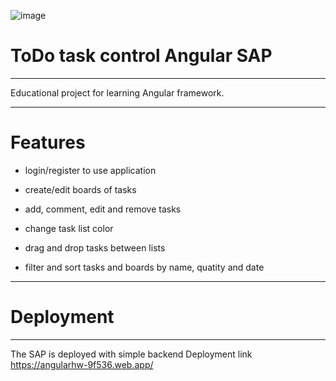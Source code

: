 ![image](https://user-images.githubusercontent.com/94802760/213434289-a8a403ad-e76c-4364-b536-39e83f2a95cb.png)

# ToDo task control Angular SAP

-------------------------------

Educational project for learning Angular framework. 

-------------------------------
# Features

* login/register to use application

* create/edit boards of tasks
* add, comment, edit and remove tasks
* change task list color
* drag and drop tasks between lists

* filter and sort tasks and boards by name, quatity and date

-------------------------------

# Deployment

-------------------------------

The SAP is deployed with simple backend
Deployment link https://angularhw-9f536.web.app/
